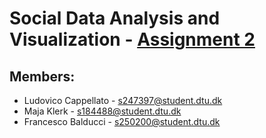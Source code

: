 # Social Data Analysis and Visualization - [Assignment 2](https://github.com/suneman/socialdata2025/blob/2efa282dae0a5e6cd83b51ef2c51a8916ec9de66/assignments/Assignment2.ipynb)

## Members:

*   Ludovico Cappellato - [s247397@student.dtu.dk](mailto:s247397@student.dtu.dk)
*   Maja Klerk - [s184488@student.dtu.dk](mailto:s184488@student.dtu.dk)
*   Francesco Balducci - [s250200@student.dtu.dk](mailto:s250200@student.dtu.dk)
